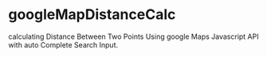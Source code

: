 # googleMapDistanceCalc
calculating Distance Between Two Points Using google Maps Javascript API with auto Complete Search Input.
